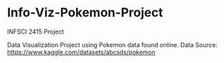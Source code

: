 # Info-Viz-Pokemon-Project
INFSCI 2415 Project

Data Visualization Project using Pokemon data found online.
Data Source: https://www.kaggle.com/datasets/abcsds/pokemon
